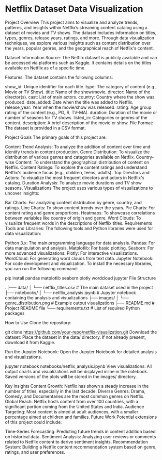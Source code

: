 # Netflix Dataset Data Visualization
Project Overview
This project aims to visualize and analyze trends, patterns, and insights within Netflix’s streaming content catalog using a dataset of movies and TV shows. The dataset includes information on titles, types, genres, release years, ratings, and more. Through data visualization techniques, we explore various insights such as content distribution over the years, popular genres, and the geographical reach of Netflix's content.

Dataset Information
Source:
The Netflix dataset is publicly available and can be accessed via platforms such as Kaggle. It contains details on the titles available on Netflix as of a specific time.

Features:
The dataset contains the following columns:

show_id: Unique identifier for each title.
type: The category of content (e.g., Movie or TV Show).
title: Name of the show/movie.
director: Name of the director(s).
cast: List of main actors.
country: Country where the show was produced.
date_added: Date when the title was added to Netflix.
release_year: Year when the movie/show was released.
rating: Age group rating of the content (e.g., PG, R, TV-MA).
duration: Duration of the movie or number of seasons for TV shows.
listed_in: Categories or genres of the content.
description: A brief description of the movie or show.
File Format:
The dataset is provided in a CSV format.

Project Goals
The primary goals of this project are:

Content Trend Analysis: To analyze the addition of content over time and identify trends in content production.
Genre Distribution: To visualize the distribution of various genres and categories available on Netflix.
Country-wise Content: To understand the geographical distribution of content on Netflix.
Content Ratings: To explore the content ratings and understand Netflix's audience focus (e.g., children, teens, adults).
Top Directors and Actors: To visualize the most frequent directors and actors in Netflix's catalog.
Duration Analysis: To analyze movie durations and TV show seasons.
Visualizations
The project uses various types of visualizations to uncover insights:

Bar Charts: For analyzing content distribution by genre, country, and ratings.
Line Charts: To show content trends over the years.
Pie Charts: For content rating and genre proportions.
Heatmaps: To showcase correlations between variables like country of origin and genre.
Word Clouds: To visualize frequent words in the descriptions of Netflix titles.
Requirements
Tools and Libraries:
The following tools and Python libraries were used for data visualization:

Python 3.x: The main programming language for data analysis.
Pandas: For data manipulation and analysis.
Matplotlib: For basic plotting.
Seaborn: For more advanced visualizations.
Plotly: For interactive visualizations.
WordCloud: For generating word clouds from text data.
Jupyter Notebook: For code development and visualization.
To install the necessary libraries, you can run the following command:


pip install pandas matplotlib seaborn plotly wordcloud jupyter
File Structure

.
├── data/
│   └── netflix_titles.csv    # The main dataset used in the project
├── notebooks/
│   └── netflix_analysis.ipynb # Jupyter notebook containing the analysis and visualizations
├── images/
│   └── genre_distribution.png # Example output visualizations
├── README.md                 # Project README file
└── requirements.txt          # List of required Python packages

How to Use
Clone the repository:

git clone https://github.com/your-repo/netflix-visualization.git
Download the dataset: Place the dataset in the data/ directory. If not already present, download it from Kaggle.

Run the Jupyter Notebook: Open the Jupyter Notebook for detailed analysis and visualizations.

jupyter notebook notebooks/netflix_analysis.ipynb
View visualizations: All output charts and visualizations will be displayed inline in the notebook. Saved versions of the plots will be stored in the images/ directory.

Key Insights
Content Growth: Netflix has shown a steady increase in the number of titles, especially in the last decade.
Diverse Genres: Drama, Comedy, and Documentaries are the most common genres on Netflix.
Global Reach: Netflix hosts content from over 100 countries, with a significant portion coming from the United States and India.
Audience Targeting: Most content is aimed at adult audiences, with a smaller percentage aimed at children and families.
Future Work
Potential extensions of this project could include:

Time-Series Forecasting: Predicting future trends in content addition based on historical data.
Sentiment Analysis: Analyzing user reviews or comments related to Netflix content to derive sentiment insights.
Recommendation System: Building a Netflix content recommendation system based on genre, ratings, and user preferences.
